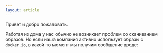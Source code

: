 ```yaml
---
layout: article
---
```


Привет и добро пожаловать.

Работая из дома у нас обычно не возникает проблем со скачиванием образов. Но если наша компания активно использует образы с `docker.io`, в какой-то момент мы получим сообщение вроде:
